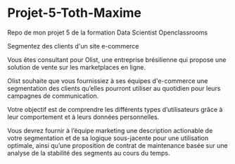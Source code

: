 # Projet-5-Toth-Maxime
Repo de mon projet 5 de la formation Data Scientist Openclassrooms

Segmentez des clients d'un site e-commerce

Vous êtes consultant pour Olist, une entreprise brésilienne qui propose une solution de vente sur les marketplaces en ligne.

Olist souhaite que vous fournissiez à ses équipes d'e-commerce une segmentation des clients qu’elles pourront utiliser au quotidien pour leurs campagnes de communication.

Votre objectif est de comprendre les différents types d’utilisateurs grâce à leur comportement et à leurs données personnelles.

Vous devrez fournir à l’équipe marketing une description actionable de votre segmentation et de sa logique sous-jacente pour une utilisation optimale, ainsi qu’une proposition de contrat de maintenance basée sur une analyse de la stabilité des segments au cours du temps.
